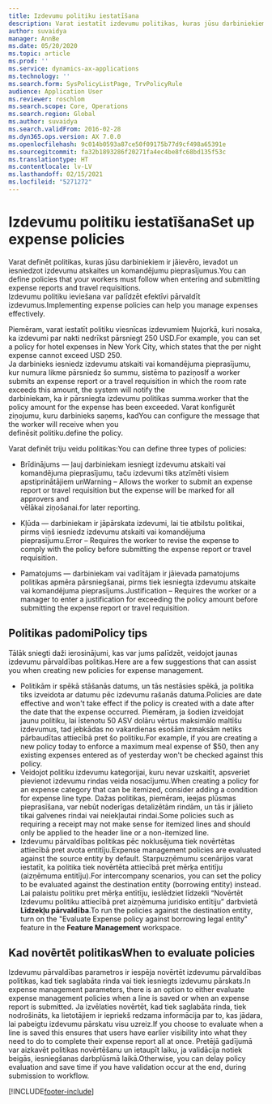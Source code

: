 ```yaml
---
title: Izdevumu politiku iestatīšana
description: Varat iestatīt izdevumu politikas, kuras jūsu darbiniekiem ir jāievēro, ievadot un iesniedzot izdevumu atskaites un komandējumu pieprasījumus risinājumā Microsoft Dynamics 365 Finance.
author: suvaidya
manager: AnnBe
ms.date: 05/20/2020
ms.topic: article
ms.prod: ''
ms.service: dynamics-ax-applications
ms.technology: ''
ms.search.form: SysPolicyListPage, TrvPolicyRule
audience: Application User
ms.reviewer: roschlom
ms.search.scope: Core, Operations
ms.search.region: Global
ms.author: suvaidya
ms.search.validFrom: 2016-02-28
ms.dyn365.ops.version: AX 7.0.0
ms.openlocfilehash: 9c014b0593a87ce50f09175b77d9cf498a65391e
ms.sourcegitcommit: fa32b1893286f20271fa4ec4be8fc68bd135f53c
ms.translationtype: HT
ms.contentlocale: lv-LV
ms.lasthandoff: 02/15/2021
ms.locfileid: "5271272"
---
```

# <a name="set-up-expense-policies"></a><span data-ttu-id="72ea8-103">Izdevumu politiku iestatīšana</span><span class="sxs-lookup"><span data-stu-id="72ea8-103">Set up expense policies</span></span>

<span data-ttu-id="72ea8-104">Varat definēt politikas, kuras jūsu darbiniekiem ir jāievēro, ievadot un iesniedzot izdevumu atskaites un komandējumu pieprasījumus.</span><span class="sxs-lookup"><span data-stu-id="72ea8-104">You can define policies that your workers must follow when entering and submitting expense reports and travel requisitions.</span></span>         
<span data-ttu-id="72ea8-105">Izdevumu politiku ieviešana var palīdzēt efektīvi pārvaldīt izdevumus.</span><span class="sxs-lookup"><span data-stu-id="72ea8-105">Implementing expense policies can help you manage expenses effectively.</span></span>         

<span data-ttu-id="72ea8-106">Piemēram, varat iestatīt politiku viesnīcas izdevumiem Ņujorkā, kuri nosaka, ka izdevumi par nakti nedrīkst pārsniegt 250 USD.</span><span class="sxs-lookup"><span data-stu-id="72ea8-106">For example, you can set a policy for hotel expenses in New York City, which states that the per night expense cannot exceed USD 250.</span></span>       
<span data-ttu-id="72ea8-107">Ja darbinieks iesniedz izdevumu atskaiti vai komandējuma pieprasījumu, kur numura likme pārsniedz šo summu, sistēma to paziņos</span><span class="sxs-lookup"><span data-stu-id="72ea8-107">If a worker submits an expense report or a travel requisition in which the room rate exceeds this amount, the system will notify the</span></span>        
<span data-ttu-id="72ea8-108">darbiniekam, ka ir pārsniegta izdevumu politikas summa.</span><span class="sxs-lookup"><span data-stu-id="72ea8-108">worker that the policy amount for the expense has been exceeded.</span></span> <span data-ttu-id="72ea8-109">Varat konfigurēt ziņojumu, kuru darbinieks saņems, kad</span><span class="sxs-lookup"><span data-stu-id="72ea8-109">You can configure the message that the worker will receive when you</span></span>        
<span data-ttu-id="72ea8-110">definēsit politiku.</span><span class="sxs-lookup"><span data-stu-id="72ea8-110">define the policy.</span></span>      
        
<span data-ttu-id="72ea8-111">Varat definēt triju veidu politikas:</span><span class="sxs-lookup"><span data-stu-id="72ea8-111">You can define three types of policies:</span></span>         
        
- <span data-ttu-id="72ea8-112">Brīdinājums — ļauj darbiniekam iesniegt izdevumu atskaiti vai komandējuma pieprasījumu, taču izdevumi tiks atzīmēti visiem apstiprinātājiem un</span><span class="sxs-lookup"><span data-stu-id="72ea8-112">Warning – Allows the worker to submit an expense report or travel requisition but the expense will be marked for all approvers and</span></span>        
  <span data-ttu-id="72ea8-113">vēlākai ziņošanai.</span><span class="sxs-lookup"><span data-stu-id="72ea8-113">for later reporting.</span></span>        

- <span data-ttu-id="72ea8-114">Kļūda — darbiniekam ir jāpārskata izdevumi, lai tie atbilstu politikai, pirms viņš iesniedz izdevumu atskaiti vai komandējuma pieprasījumu.</span><span class="sxs-lookup"><span data-stu-id="72ea8-114">Error – Requires the worker to revise the expense to comply with the policy before submitting the expense report or travel requisition.</span></span>       
 
 - <span data-ttu-id="72ea8-115">Pamatojums — darbiniekam vai vadītājam ir jāievada pamatojums politikas apmēra pārsniegšanai, pirms tiek iesniegta izdevumu atskaite vai komandējuma pieprasījums.</span><span class="sxs-lookup"><span data-stu-id="72ea8-115">Justification – Requires the worker or a manager to enter a justification for exceeding the policy amount before submitting the expense report or travel requisition.</span></span>        

## <a name="policy-tips"></a><span data-ttu-id="72ea8-116">Politikas padomi</span><span class="sxs-lookup"><span data-stu-id="72ea8-116">Policy tips</span></span>
<span data-ttu-id="72ea8-117">Tālāk sniegti daži ierosinājumi, kas var jums palīdzēt, veidojot jaunas izdevumu pārvaldības politikas.</span><span class="sxs-lookup"><span data-stu-id="72ea8-117">Here are a few suggestions that can assist you when creating new policies for expense management.</span></span> 
* <span data-ttu-id="72ea8-118">Politikām ir spēkā stāšanās datums, un tās nestāsies spēkā, ja politika tiks izveidota ar datumu pēc izdevumu rašanās datuma.</span><span class="sxs-lookup"><span data-stu-id="72ea8-118">Policies are date effective and won't take effect if the policy is created with a date after the date that the expense occurred.</span></span> <span data-ttu-id="72ea8-119">Piemēram, ja šodien izveidojat jaunu politiku, lai īstenotu 50 ASV dolāru vērtus maksimālo maltīšu izdevumus, tad jebkādas no vakardienas esošām izmaksām netiks pārbaudītas attiecībā pret šo politiku.</span><span class="sxs-lookup"><span data-stu-id="72ea8-119">For example, if you are creating a new policy today to enforce a maximum meal expense of $50, then any existing expenses entered as of yesterday won't be checked against this policy.</span></span>
* <span data-ttu-id="72ea8-120">Veidojot politiku izdevumu kategorijai, kuru nevar uzskaitīt, apsveriet pievienot izdevumu rindas veida nosacījumu.</span><span class="sxs-lookup"><span data-stu-id="72ea8-120">When creating a policy for an expense category that can be itemized, consider adding a condition for expense line type.</span></span> <span data-ttu-id="72ea8-121">Dažas politikas, piemēram, ieejas plūsmas pieprasīšana, var nebūt noderīgas detalizētām rindām, un tās ir jālieto tikai galvenes rindai vai neiekļautai rindai.</span><span class="sxs-lookup"><span data-stu-id="72ea8-121">Some policies such as requiring a receipt may not make sense for itemized lines and should only be applied to the header line or a non-itemized line.</span></span> 
* <span data-ttu-id="72ea8-122">Izdevumu pārvaldības politikas pēc noklusējuma tiek novērtētas attiecībā pret avota entitīju.</span><span class="sxs-lookup"><span data-stu-id="72ea8-122">Expense management policies are evaluated against the source entity by default.</span></span> <span data-ttu-id="72ea8-123">Starpuzņēmumu scenārijos varat iestatīt, ka politika tiek novērtēta attiecībā pret mērķa entitīju (aizņēmuma entitīju).</span><span class="sxs-lookup"><span data-stu-id="72ea8-123">For intercompany scenarios, you can set the policy to be evaluated against the destination entity (borrowing entity) instead.</span></span> <span data-ttu-id="72ea8-124">Lai palaistu politiku pret mērķa entītīju, ieslēdziet līdzekli “Novērtēt Izdevumu politiku attiecībā pret aizņēmuma juridisko entītiju” darbvietā **Līdzekļu pārvaldība**.</span><span class="sxs-lookup"><span data-stu-id="72ea8-124">To run the policies against the destination entity, turn on the "Evaluate Expense policy against borrowing legal entity" feature in the **Feature Management** workspace.</span></span>

## <a name="when-to-evaluate-policies"></a><span data-ttu-id="72ea8-125">Kad novērtēt politikas</span><span class="sxs-lookup"><span data-stu-id="72ea8-125">When to evaluate policies</span></span>

<span data-ttu-id="72ea8-126">Izdevumu pārvaldības parametros ir iespēja novērtēt izdevumu pārvaldības politikas, kad tiek saglabāta rinda vai tiek iesniegts izdevumu pārskats.</span><span class="sxs-lookup"><span data-stu-id="72ea8-126">In expense management parameters, there is an option to either evaluate expense management policies when a line is saved or when an expense report is submitted.</span></span> <span data-ttu-id="72ea8-127">Ja izvēlaties novērtēt, kad tiek saglabāta rinda, tiek nodrošināts, ka lietotājiem ir iepriekš redzama informācija par to, kas jādara, lai pabeigtu izdevumu pārskatu visu uzreiz.</span><span class="sxs-lookup"><span data-stu-id="72ea8-127">If you choose to evaluate when a line is saved this ensures that users have earlier visibility into what they need to do to complete their expense report all at once.</span></span> <span data-ttu-id="72ea8-128">Pretējā gadījumā var aizkavēt politikas novērtēšanu un ietaupīt laiku, ja validācija notiek beigās, iesniegšanas darbplūsmā laikā.</span><span class="sxs-lookup"><span data-stu-id="72ea8-128">Otherwise, you can delay policy evaluation and save time if you have validation occur at the end, during submission to workflow.</span></span>


[!INCLUDE[footer-include](../includes/footer-banner.md)]